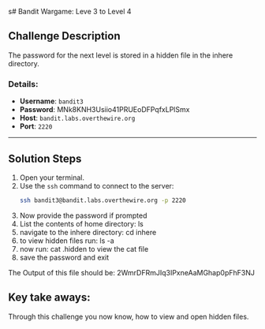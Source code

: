 s# Bandit Wargame: Leve 3 to Level 4

## Challenge Description
The password for the next level is stored in a hidden file in the inhere directory.




### Details:
- **Username**: `bandit3`
- **Password**: MNk8KNH3Usiio41PRUEoDFPqfxLPlSmx
- **Host**: `bandit.labs.overthewire.org`
- **Port**: `2220`

---

## Solution Steps

1. Open your terminal.
2. Use the `ssh` command to connect to the server:
   ```bash
   ssh bandit3@bandit.labs.overthewire.org -p 2220
3. Now provide the password if prompted
4. List the contents of home directory: ls
5. navigate to the inhere directory: cd inhere
6. to view hidden files run: ls -a
7. now run: cat .hidden to view the cat file
8. save the password and exit

The Output of this file should be: 2WmrDFRmJIq3IPxneAaMGhap0pFhF3NJ


## Key take aways:
Through this challenge you now know, how to view and open hidden files.
